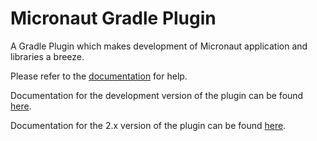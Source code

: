 # Micronaut Gradle Plugin

A Gradle Plugin which makes development of Micronaut application and libraries a breeze.

Please refer to the [documentation](https://micronaut-projects.github.io/micronaut-gradle-plugin/latest/) for help.

Documentation for the development version of the plugin can be found [here](https://micronaut-projects.github.io/micronaut-gradle-plugin/snapshot/).

Documentation for the 2.x version of the plugin can be found [here](https://github.com/micronaut-projects/micronaut-gradle-plugin/tree/2.0.x#readme).
